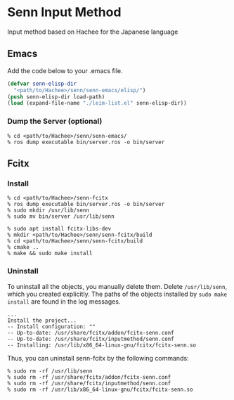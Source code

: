 # Senn Input Method

Input method based on Hachee for the Japanese language

## Emacs

Add the code below to your .emacs file.

```lisp
(defvar senn-elisp-dir
  "<path/to/Hachee>/senn/senn-emacs/elisp/")
(push senn-elisp-dir load-path)
(load (expand-file-name "./leim-list.el" senn-elisp-dir))
```

### Dump the Server (optional)

```
% cd <path/to/Hachee>/senn/senn-emacs/
% ros dump executable bin/server.ros -o bin/server
```

## Fcitx

### Install
```
% cd <path/to/Hachee>/senn-fcitx
% ros dump executable bin/server.ros -o bin/server
% sudo mkdir /usr/lib/senn
% sudo mv bin/server /usr/lib/senn

% sudo apt install fcitx-libs-dev
% mkdir <path/to/Hachee>/senn/senn-fcitx/build
% cd <path/to/Hachee>/senn/senn-fcitx/build
% cmake ..
% make && sudo make install
```

### Uninstall

To uninstall all the objects, you manually delete them.
Delete `/usr/lib/senn`, which you created explicitly.
The paths of the objects installed by `sudo make install` are found in the log messages.
```
...
Install the project...
-- Install configuration: ""
-- Up-to-date: /usr/share/fcitx/addon/fcitx-senn.conf
-- Up-to-date: /usr/share/fcitx/inputmethod/senn.conf
-- Installing: /usr/lib/x86_64-linux-gnu/fcitx/fcitx-senn.so
```

Thus, you can uninstall senn-fcitx by the following commands:

```
% sudo rm -rf /usr/lib/senn
% sudo rm -rf /usr/share/fcitx/addon/fcitx-senn.conf
% sudo rm -rf /usr/share/fcitx/inputmethod/senn.conf
% sudo rm -rf /usr/lib/x86_64-linux-gnu/fcitx/fcitx-senn.so
```
